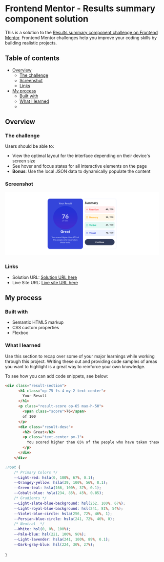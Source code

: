 # Frontend Mentor - Results summary component solution

This is a solution to the [Results summary component challenge on Frontend Mentor](https://www.frontendmentor.io/challenges/results-summary-component-CE_K6s0maV). Frontend Mentor challenges help you improve your coding skills by building realistic projects. 

## Table of contents

- [Overview](#overview)
  - [The challenge](#the-challenge)
  - [Screenshot](#screenshot)
  - [Links](#links)
- [My process](#my-process)
  - [Built with](#built-with)
  - [What I learned](#what-i-learned)
  -



## Overview

### The challenge

Users should be able to:

- View the optimal layout for the interface depending on their device's screen size
- See hover and focus states for all interactive elements on the page
- **Bonus**: Use the local JSON data to dynamically populate the content

### Screenshot

![](./ScreenShot/Frontend%20Mentor%20Results%20summary%20component.png)

### Links

- Solution URL: [Solution URL here](https://github.com/Karan551/FrontEnd_mentor_card_component)
- Live Site URL: [Live site URL here](https://karan551.github.io/FrontEnd_mentor_card_component/)

## My process

### Built with

- Semantic HTML5 markup
- CSS custom properties
- Flexbox




### What I learned

Use this section to recap over some of your major learnings while working through this project. Writing these out and providing code samples of areas you want to highlight is a great way to reinforce your own knowledge.

To see how you can add code snippets, see below:

```html
<div class="result-section">
      <h1 class="op-75 fs-4 my-2 text-center">
        Your Result
      </h1>
      <p class="result-score op-65 max-h-50">
        <span class="score">76</span>
        of 100
      </p>
      <div class="result-desc">
        <h2> Great</h2>
        <p class="text-center px-1">
          You scored higher than 65% of the people who have taken these tests.
        </p>
      </div>
    </div>
```
```css
:root {
    /* Primary Colors */
    --Light-red: hsla(0, 100%, 67%, 0.1);
    --Orangey-yellow: hsla(39, 100%, 56%, 0.1);
    --Green-teal: hsla(166, 100%, 37%, 0.1);
    --Cobalt-blue: hsla(234, 85%, 45%, 0.85);
    /* Gradients */
    --Light-slate-blue-background: hsl(252, 100%, 67%);
    --Light-royal-blue-background: hsl(241, 81%, 54%);
    --Violet-blue-circle: hsla(256, 72%, 46%, 1);
    --Persian-blue-circle: hsla(241, 72%, 46%, 0);
    /* Neutral  */
    --White: hsl(0, 0%, 100%);
    --Pale-blue: hsl(221, 100%, 96%);
    --Light-lavender: hsla(241, 100%, 89%, 0.1);
    --Dark-gray-blue: hsl(224, 30%, 27%);

}

```










